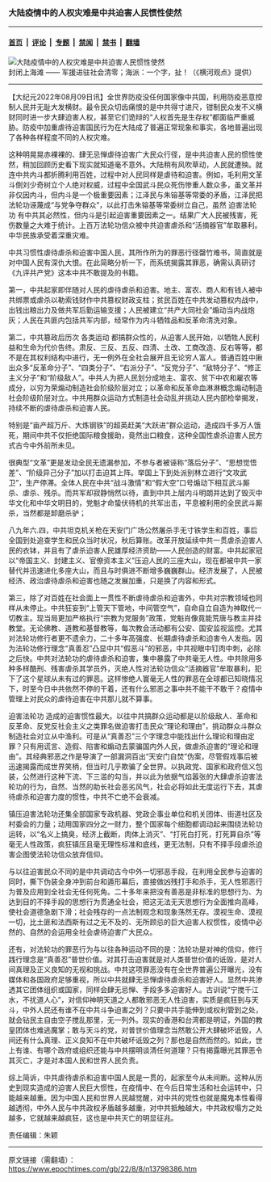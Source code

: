 ### 大陆疫情中的人权灾难是中共迫害人民惯性使然

---

#### [首页](../../../..?n13798386) &nbsp;|&nbsp; [评论](../../../../../epoch-comment?n13798386) &nbsp;|&nbsp; [专题](../../../../../epoch-special?n13798386) &nbsp;|&nbsp; [禁闻](../../../../../epoch-news?n13798386) &nbsp;|&nbsp; [禁书](../../../../../books?n13798386) &nbsp;|&nbsp; [翻墙](https://github.com/gfw-breaker/nogfw/blob/master/README.md?n13798386)


<div><img alt="大陆疫情中的人权灾难是中共迫害人民惯性使然" class="attachment-djy_600_400 size-djy_600_400 wp-post-image" src="https://i.epochtimes.com/assets/uploads/2022/04/id13707806-HHGD-UL-1200x800-04-05-22-600x400.jpg"/>
<div class="caption">
 封闭上海滩 —— 军援进驻社会清零；海派：一个字，扯！（《横河观点》提供）
</div></div><hr/><div class="post_content" id="artbody" itemprop="articleBody">
 <!-- article content begin -->
 <p>
  【大纪元2022年08月09日讯】全世界防疫没任何国家像中共国，利用防疫恶意控制人民并无耻大发横财。最令民众切齿痛恨的是中共得寸进尺，钳制民众发不义横财同时进一步大肆迫害人权，甚至它们诡辩的“人权首先是生存权”都面临严重威胁。防疫中加重虐待迫害国民行为在大陆成了普遍正常现象和事实，各地普遍出现了各种各样程度不同的人权灾难。
 </p>
 <p>
  这种明晃晃赤裸裸的、肆无忌惮虐待迫害广大民众行径，是中共迫害人民的惯性使然，稍加回顾历史看下现实就知道毫不意外。大陆稍有风吹草动，人民就遭殃。就连中共内斗都折腾利用百姓，过程中对人民同样是虐待和迫害。例如，毛利用文革斗倒刘少奇树立个人绝对权威，过程中全国武斗民众死伤惨重人数众多，虽文革并非仅因内斗，但内斗是一个极重要因素；江泽民与朱镕基等常委的矛盾，江泽民把法轮功诬蔑成“与党争夺群众”，以此打击朱镕基等常委树立自己，虽然
  <ok href="https://www.epochtimes.com/gb/tag/%E8%BF%AB%E5%AE%B3%E6%B3%95%E8%BD%AE%E5%8A%9F.html">
   迫害法轮功
  </ok>
  有中共其必然性，但内斗是引起迫害重要因素之一。结果广大人民被残害，死伤数量之大难于统计。上百万法轮功信众被中共迫害虐杀和“活摘器官”牟取暴利。中华民族承受着深重灾难。
 </p>
 <p>
  中共习惯性虐待虐杀和迫害中国人民，其所作所为的罪恶行径罄竹难书，简直就是对中国人民有深仇大恨。在此简略分析一下，而系统揭露其罪恶，确需认真研讨《九评共产党》这本中共不敢提及的书籍。
 </p>
 <p>
  第一，中共起家即伴随对人民的虐待虐杀和迫害。地主、富农、商人和有钱人被中共绑票或虐杀以勒索钱财作中共篡权财政支柱；贫民百姓在中共发动篡权内战中，出钱出粮出力及做共军后勤运输支援；人民被建立“共产大同社会”煽动当内战炮灰；人民在共匪内包括共军内部，经常作为内斗牺牲品和反革命清洗对象。
 </p>
 <p>
  第二，中共篡政后历次
  <ok href="https://www.epochtimes.com/gb/tag/%E5%90%84%E7%B1%BB%E8%BF%90%E5%8A%A8.html">
   各类运动
  </ok>
  都搞群众性的，从迫害人民开始，以牺牲人民利益和生命为代价告终。肃反、三反、五反、四清、土改、工商改造、反右等等，都不是在其权利结构中进行，无一例外在全社会展开且无论穷人富人。普通百姓中揪出众多“反革命分子”、“四类分子”、“右派分子”、“反党分子”、“敌特分子”、“修正主义分子”和“阶级敌人”。中共人为把人民划分成地主、富农、贫下中农和雇农等成分，以穷为荣煽动制造社会阶级阶层对立；以革命和反革命血淋淋概念煽动制造社会阶级阶层对立。中共用群众运动方式制造社会动乱并挑动人民内部检举揭发，持续不断的虐待虐杀和迫害人民。
 </p>
 <p>
  特别是“亩产超万斤、大炼钢铁”的超英赶美“大跃进”群众运动，造成四千多万人饿死，期间中共不仅拒绝国际粮食援助，竟然出口粮食，这种全国性虐杀迫害人民方式古今中外前所未见。
 </p>
 <p>
  很典型“文革”更是发动全民无遗漏参加，不参与者被诬称“落后分子”、“思想觉悟差”、“阶级异己分子”加以打击迫其上阵。举国上下到处派别林立进行“文攻武卫”，生产停滞。全体人民在中共“战斗激情”和“假大空”口号煽动下相互武斗厮杀、虐杀、残杀。而共军却寂静悄然以待，直到中共上层内斗明朗并达到了毁灭中华文化和中华文明目的，党魁才命蛰伏待机的共军出击，平息被利用的全民武斗厮杀，当然都是卸磨杀驴；
 </p>
 <p>
  八九年六.四，中共坦克机关枪在天安门广场公然屠杀手无寸铁学生和百姓，事后全国到处追查学生和民众当时状况，秋后算账。改革开放延续中共一贯虐杀迫害人民的衣钵，并且有了虐杀迫害人民雄厚经济资助——人民创造的财富。中共起家冠以“帝国主义、封建主义、官僚资本主义”压迫人民的三座大山，现在都被中共一家替代并迅速进化多座大山，而且与时俱进不断增多巍巍群山。经济发展了，人民被经济、政治虐待虐杀和迫害也随之发展加重，只是换了内容和形式。
 </p>
 <p>
  第三，除了对百姓在社会面上一贯性不断虐待虐杀和迫害外，中共对宗教领域也同样从未停止。中共狂妄到“上管天下管地，中间管空气”，自命自立自造为神取代一切教主。现当局更加严格执行“宗教为党服务”政策，党魁肖像竟能荒唐与教主并挂教堂。无论佛教、道教和基督教等，每次教会活动都有公安、国安监视监控。尤其对法轮功修行者更不遗余力，二十多年高强度、长期虐待虐杀和迫害令人发指。因为法轮功修行理念“真善忍”凸显中共“假恶斗”的邪恶，中共视眼中钉肉中刺，必除之后快。中共对法轮功的虐待虐杀和迫害，集中暴露了中共毫无人性。中共除用多种多样酷刑、残害虐杀其学员外，灭绝人性对法轮功信众“活摘器官”牟取暴利，犯下了这个星球从未有过的罪恶。这样惨绝人寰毫无人性的罪恶在全球都已知晓情况下，时至今日中共依然不停的干着，还有什么邪恶之事中共不能干不敢干？疫情中管理上对民众的虐待迫害在中共那儿就不算事。
 </p>
 <p>
  <ok href="https://www.epochtimes.com/gb/tag/%E8%BF%AB%E5%AE%B3%E6%B3%95%E8%BD%AE%E5%8A%9F.html">
   迫害法轮功
  </ok>
  造成的迫害惯性最大。以往中共搞群众运动都是以阶级敌人、革命和反革命、反党反社会主义之类罪名做迫害打击民众“理论和理由”，挑动群众斗群众制造社会对立从中渔利。可是从“真善忍”三个字理念中能找出什么理论和理由定罪？只有用谎言、造假、陷害和煽动去蒙骗国内外人民，做虐杀迫害的“理论和理由”。其经典邪恶之作是导演了一部漏洞百出“天安门自焚”伪案，尽管假戏事后被迅速揭露而成世界笑柄，但当时几乎欺骗了全世界。以执政党、国家和政府信义包装，公然进行这种下流、下三滥的勾当，并以此为依据气焰嚣张的大肆虐杀迫害法轮功的行为，自然、当然的助长社会恶劣风气，社会必将如此无度运行下去，其虐待虐杀和迫害力度的惯性，中共不亡绝不会衰减。
 </p>
 <p>
  镇压迫害法轮功还集全部国家专政机器、党政企事业单位和机关团体、街道社区及村委会的力量；动用国家四分之一财力，整个国家每个细胞都调动起来围绕法轮功运转，以“名义上搞臭，经济上截断，肉体上消灭”、“打死白打死，打死算自杀”等毫无人性政策，疯狂镇压且毫无理性标准和底线，更无法制，只有不择手段虐杀迫害企图使法轮功信众放弃信仰。
 </p>
 <p>
  与以往迫害民众不同的是中共调动古今中外一切邪恶手段，在利用全民参与迫害的同时，撕下伪装全身冲到前台和遁形幕后，直接做凶残打手和杀手，无人性邪恶行为普及应用到全社会无任何死角。二十多年来把没有善恶是非标准的思想行为、为达到目的不择手段的思想行为贯通全社会，把这无法无天思想行为全面推向高峰，使社会道德急剧下滑；社会残存的一点法制观念和现象荡然无存。漠视生命、漠视一切，比土匪和法西斯有过之无不及的、无所顾忌的巨大迫害人权惯性，疫情中必然的、自然的会运用全社会虐待迫害广大民众。
 </p>
 <p>
  还有，对法轮功的罪恶行为与以往各种运动不同的是：法轮功是对神的信仰，修行践行理念是“真善忍”普世价值。对其打击迫害就是对人类普世价值的诋毁，是对人间真理及正义良知的无视和挑战。中共这项罪恶没有在全世界普遍公开曝光，没有媒体和各国政府足够重视，所以中共就肆无忌惮虐待虐杀和迫害好人。显然中共渗透其它团体组织或国家，同样会肆无忌惮、手段多多迫害好人。古训说“宁搅千江水，不扰道人心”，对信仰神明天道之人都敢邪恶无人性迫害，实质是疯狂到与天斗，中外人民还有谁不在中共斗争迫害之列？只要中共手能伸到或权利管到之处，就会钻民主自由空子搅乱那里，无一列外。现实的香港和台湾都是明证，外国的教皇团体也难逃魔掌；敢与天斗的党，对普世价值理念当然敢公开大肆破坏诋毁，人间还有什么真理、正义良知不在中共破坏诋毁之列？那也是自然而然的。如此，世上有谁、有哪个政府或组织还能与中共摆明谈清任何道理？只有揭露曝光其罪恶令其灭亡，才是对本国人民和世界人民负责。
 </p>
 <p>
  综上简诉，中共虐待虐杀和迫害中国人民是一贯的，起家至今从未间断。这种从历史到现实造成的迫害人民巨大惯性，在疫情中、在今后日常生活和社会运转中，只能越来越重。因为中国人民和世界人民越觉醒，对中共的党性也就是魔鬼本性看得越透彻，中外人民与中共政权矛盾越多越重，对中共抵触越大，中共政权塌方之处越多，它就越来越疯狂，这也是中共灭亡的明显征兆。
 </p>
 <p>
  责任编辑：朱颖
 </p>
 <!-- article content end -->
 <div id="below_article_ad">
 </div>
</div>


---

原文链接（需翻墙）：https://www.epochtimes.com/gb/22/8/8/n13798386.htm